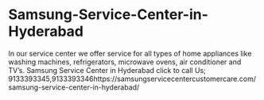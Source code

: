 # Samsung-Service-Center-in-Hyderabad
In our service center we offer service for all types of home appliances like washing machines, refrigerators, microwave ovens, air conditioner and TV’s. Samsung Service Center in Hyderabad click to call Us; 9133393345,9133393346https://samsungservicecentercustomercare.com/samsung-service-center-in-hyderabad/
